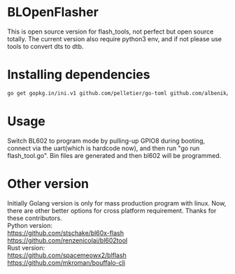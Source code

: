 # BLOpenFlasher
This is open source version for flash_tools, not perfect but open source totally. The current version also require python3 env, and if not please use tools to convert dts to dtb.

# Installing dependencies
```bash
go get gopkg.in/ini.v1 github.com/pelletier/go-toml github.com/albenik/go-serial
```

# Usage
Switch BL602 to program mode by pulling-up GPIO8 during booting, connect via the uart(which is hardcode now), and then run "go run flash_tool.go". Bin files are generated and then bl602 will be programmed. 

# Other version
Initially Golang version is only for mass production program with linux. Now, there are other better options for cross platform requirement. Thanks for these contributors.  
Python version:  
https://github.com/stschake/bl60x-flash  
https://github.com/renzenicolai/bl602tool     
Rust version:  
https://github.com/spacemeowx2/blflash  
https://github.com/mkroman/bouffalo-cli   

